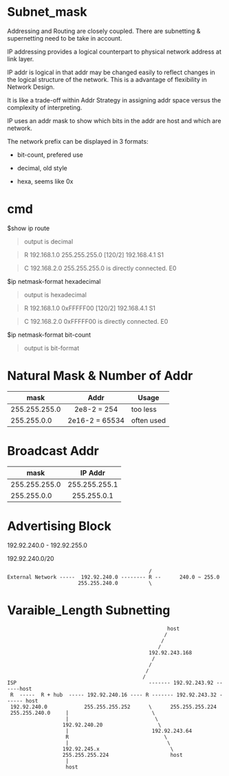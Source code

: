 # Subnet_mask

Addressing and Routing are closely coupled. There are subnetting & supernetting need to be take in account. 

IP addressing provides a logical counterpart to physical network address at link layer.

IP addr is logical in that addr may be changed easily to reflect changes in the logical structure of the network. This is a advantage of flexibility in Network Design.

It is like a trade-off within Addr Strategy in assigning addr space versus the complexity of interpreting.

IP uses an addr mask to show which bits in the addr are host and which are network.

The network prefix can be displayed in 3 formats:

* bit-count, prefered use

* decimal, old style

* hexa, seems like 0x

# cmd

$show ip route

> output is decimal

> R 192.168.1.0 255.255.255.0 [120/2] 192.168.4.1 S1

> C 192.168.2.0 255.255.255.0 is directly connected. E0

$ip netmask-format hexadecimal

> output is hexadecimal

> R 192.168.1.0 0xFFFFF00 [120/2] 192.168.4.1 S1

> C 192.168.2.0 0xFFFFF00 is directly connected. E0

$ip netmask-format bit-count

> output is bit-format

# Natural Mask & Number of Addr

|      mask     |           Addr     |    Usage   |     
----------------|:------------------:|------------|
| 255.255.255.0 |     2e8-2 = 254    |  too less  |
| 255.255.0.0   |   2e16-2 = 65534   | often used |

# Broadcast Addr

|      mask     |     IP Addr   |
----------------|:-------------:|
| 255.255.255.0 | 255.255.255.1 |
| 255.255.0.0   | 255.255.0.1   |

# Advertising Block

192.92.240.0 - 192.92.255.0

192.92.240.0/20
                                               
                                                  /
    External Network -----  192.92.240.0 -------- R --      240.0 ~ 255.0
                           255.255.240.0          \



# Varaible_Length Subnetting

                                                        host
                                                       /
                                                      /
                                                     /
                                                  192.92.243.168 
                                                   / 
                                                  /
                                                 /
                                                /
    ISP                                           ------- 192.92.243.92 ------host
     R  -----  R + hub  ----- 192.92.240.16 ---- R ------- 192.92.243.32 ------ host
     192.92.240.0            255.255.255.252      \      255.255.255.224
     255.255.240.0     |                           \
                       |                            \
                      192.92.240.20                  \ 
                       |                           192.92.243.64
                       R                               \
                       |                                \
                      192.92.245.x                       \ 
                      255.255.255.224                    host
                       |
                       host

